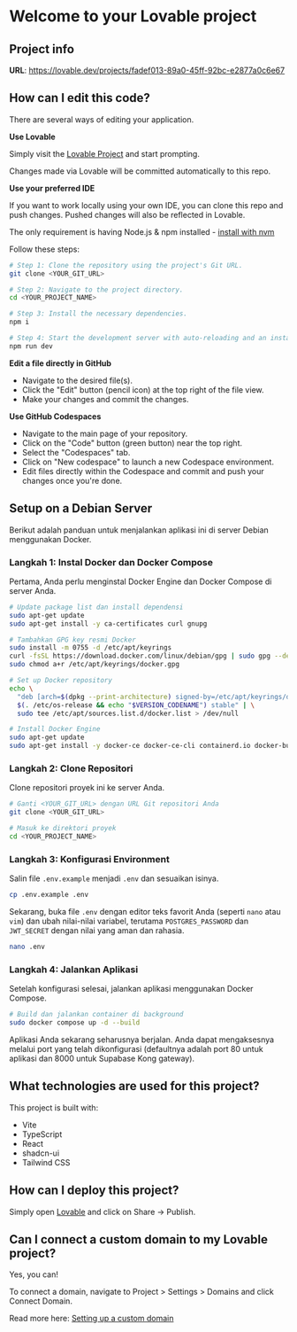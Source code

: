 # Welcome to your Lovable project

## Project info

**URL**: https://lovable.dev/projects/fadef013-89a0-45ff-92bc-e2877a0c6e67

## How can I edit this code?

There are several ways of editing your application.

**Use Lovable**

Simply visit the [Lovable Project](https://lovable.dev/projects/fadef013-89a0-45ff-92bc-e2877a0c6e67) and start prompting.

Changes made via Lovable will be committed automatically to this repo.

**Use your preferred IDE**

If you want to work locally using your own IDE, you can clone this repo and push changes. Pushed changes will also be reflected in Lovable.

The only requirement is having Node.js & npm installed - [install with nvm](https://github.com/nvm-sh/nvm#installing-and-updating)

Follow these steps:

```sh
# Step 1: Clone the repository using the project's Git URL.
git clone <YOUR_GIT_URL>

# Step 2: Navigate to the project directory.
cd <YOUR_PROJECT_NAME>

# Step 3: Install the necessary dependencies.
npm i

# Step 4: Start the development server with auto-reloading and an instant preview.
npm run dev
```

**Edit a file directly in GitHub**

- Navigate to the desired file(s).
- Click the "Edit" button (pencil icon) at the top right of the file view.
- Make your changes and commit the changes.

**Use GitHub Codespaces**

- Navigate to the main page of your repository.
- Click on the "Code" button (green button) near the top right.
- Select the "Codespaces" tab.
- Click on "New codespace" to launch a new Codespace environment.
- Edit files directly within the Codespace and commit and push your changes once you're done.

## Setup on a Debian Server

Berikut adalah panduan untuk menjalankan aplikasi ini di server Debian menggunakan Docker.

### Langkah 1: Instal Docker dan Docker Compose

Pertama, Anda perlu menginstal Docker Engine dan Docker Compose di server Anda.

```sh
# Update package list dan install dependensi
sudo apt-get update
sudo apt-get install -y ca-certificates curl gnupg

# Tambahkan GPG key resmi Docker
sudo install -m 0755 -d /etc/apt/keyrings
curl -fsSL https://download.docker.com/linux/debian/gpg | sudo gpg --dearmor -o /etc/apt/keyrings/docker.gpg
sudo chmod a+r /etc/apt/keyrings/docker.gpg

# Set up Docker repository
echo \
  "deb [arch=$(dpkg --print-architecture) signed-by=/etc/apt/keyrings/docker.gpg] https://download.docker.com/linux/debian \
  $(. /etc/os-release && echo "$VERSION_CODENAME") stable" | \
  sudo tee /etc/apt/sources.list.d/docker.list > /dev/null

# Install Docker Engine
sudo apt-get update
sudo apt-get install -y docker-ce docker-ce-cli containerd.io docker-buildx-plugin docker-compose-plugin
```

### Langkah 2: Clone Repositori

Clone repositori proyek ini ke server Anda.

```sh
# Ganti <YOUR_GIT_URL> dengan URL Git repositori Anda
git clone <YOUR_GIT_URL>

# Masuk ke direktori proyek
cd <YOUR_PROJECT_NAME>
```

### Langkah 3: Konfigurasi Environment

Salin file `.env.example` menjadi `.env` dan sesuaikan isinya.

```sh
cp .env.example .env
```

Sekarang, buka file `.env` dengan editor teks favorit Anda (seperti `nano` atau `vim`) dan ubah nilai-nilai variabel, terutama `POSTGRES_PASSWORD` dan `JWT_SECRET` dengan nilai yang aman dan rahasia.

```sh
nano .env
```

### Langkah 4: Jalankan Aplikasi

Setelah konfigurasi selesai, jalankan aplikasi menggunakan Docker Compose.

```sh
# Build dan jalankan container di background
sudo docker compose up -d --build
```

Aplikasi Anda sekarang seharusnya berjalan. Anda dapat mengaksesnya melalui port yang telah dikonfigurasi (defaultnya adalah port 80 untuk aplikasi dan 8000 untuk Supabase Kong gateway).

## What technologies are used for this project?

This project is built with:

- Vite
- TypeScript
- React
- shadcn-ui
- Tailwind CSS

## How can I deploy this project?

Simply open [Lovable](https://lovable.dev/projects/fadef013-89a0-45ff-92bc-e2877a0c6e67) and click on Share -> Publish.

## Can I connect a custom domain to my Lovable project?

Yes, you can!

To connect a domain, navigate to Project > Settings > Domains and click Connect Domain.

Read more here: [Setting up a custom domain](https://docs.lovable.dev/tips-tricks/custom-domain#step-by-step-guide)
